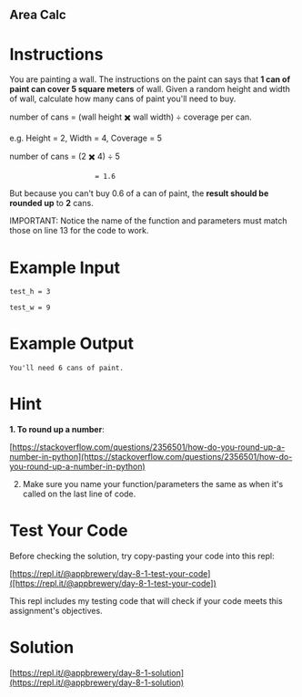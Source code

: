 ## Area Calc

# Instructions

You are painting a wall. The instructions on the paint can says that **1 can of paint can cover 5 square meters** of wall. Given a random height and width of wall, calculate how many cans of paint you'll need to buy.

number of cans = (wall height ✖️ wall width) ÷ coverage per can.

e.g. Height = 2, Width = 4, Coverage = 5

number of cans = (2 ✖️ 4) ÷ 5

                         = 1.6

But because you can't buy 0.6 of a can of paint, the **result should be rounded up** to **2** cans.

IMPORTANT: Notice the name of the function and parameters must match those on line 13 for the code to work.

# Example Input

```
test_h = 3
```

```
test_w = 9
```

# Example Output

```
You'll need 6 cans of paint.
```



# Hint

**1. To round up a number**:

[https://stackoverflow.com/questions/2356501/how-do-you-round-up-a-number-in-python](https://stackoverflow.com/questions/2356501/how-do-you-round-up-a-number-in-python)

2. Make sure you name your function/parameters the same as when it's called on the last line of code.

# Test Your Code

Before checking the solution, try copy-pasting your code into this repl:

[https://repl.it/@appbrewery/day-8-1-test-your-code]([https://repl.it/@appbrewery/day-8-1-test-your-code])

This repl includes my testing code that will check if your code meets this assignment's objectives.



# Solution

[https://repl.it/@appbrewery/day-8-1-solution](https://repl.it/@appbrewery/day-8-1-solution)